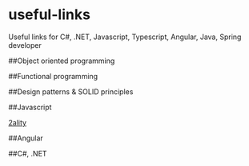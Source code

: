 # useful-links
Useful links for C#, .NET, Javascript, Typescript, Angular, Java, Spring developer

##Object oriented programming

##Functional programming

##Design patterns & SOLID principles

##Javascript

[2ality](http://2ality.blogspot.com/)

##Angular

##C#, .NET

